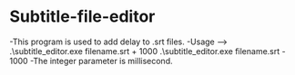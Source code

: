 # Subtitle-file-editor
-This program is used to add delay to .srt files.
-Usage --> .\subtitle_editor.exe filename.srt + 1000
           .\subtitle_editor.exe filename.srt - 1000
-The integer parameter is millisecond. 
